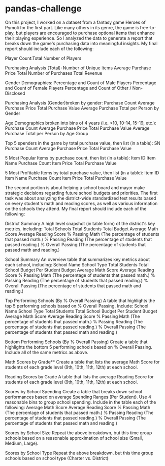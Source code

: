 # pandas-challenge
On this project, I worked on a dataset from a fantasy game Heroes of Pymoli for the first part.
Like many others in its genre, the game is free-to-play, but players are encouraged to purchase optional items that enhance their playing experience. 
So I analyzed the data to generate a report that breaks down the game's purchasing data into meaningful insights.
My final report should include each of the following:

Player Count:Total Number of Players

Purchasing Analysis (Total):
Number of Unique Items
Average Purchase Price
Total Number of Purchases
Total Revenue

Gender Demographics:
Percentage and Count of Male Players
Percentage and Count of Female Players
Percentage and Count of Other / Non-Disclosed

Purchasing Analysis (Gender)broken by gender:
Purchase Count
Average Purchase Price
Total Purchase Value
Average Purchase Total per Person by Gender

Age Demographics broken into bins of 4 years (i.e. <10, 10-14, 15-19, etc.):
Purchase Count
Average Purchase Price
Total Purchase Value
Average Purchase Total per Person by Age Group

Top 5 spenders in the game by total purchase value, then list (in a table):
SN
Purchase Count
Average Purchase Price
Total Purchase Value

5 Most Popular Items by purchase count, then list (in a table):
Item ID
Item Name
Purchase Count
Item Price
Total Purchase Value

5 Most Profitable Items by total purchase value, then list (in a table):
Item ID
Item Name
Purchase Count
Item Price
Total Purchase Value


The second portion is about helping a school board and mayor make strategic decisions regarding future school budgets and priorities.
The first task was about analyzing the district-wide standardized test results based on every student's math and reading scores, as well as various information on the schools they attend.
My final report should include each of the following:

District Summary
A high level snapshot (in table form) of the district's key metrics, including:
Total Schools
Total Students
Total Budget
Average Math Score
Average Reading Score
% Passing Math (The percentage of students that passed math.)
% Passing Reading (The percentage of students that passed reading.)
% Overall Passing (The percentage of students that passed math and reading.)


School Summary
An overview table that summarizes key metrics about each school, including:
School Name
School Type
Total Students
Total School Budget
Per Student Budget
Average Math Score
Average Reading Score
% Passing Math (The percentage of students that passed math.)
% Passing Reading (The percentage of students that passed reading.)
% Overall Passing (The percentage of students that passed math and reading.)


Top Performing Schools (By % Overall Passing)
A table that highlights the top 5 performing schools based on % Overall Passing. Include:
School Name
School Type
Total Students
Total School Budget
Per Student Budget
Average Math Score
Average Reading Score
% Passing Math (The percentage of students that passed math.)
% Passing Reading (The percentage of students that passed reading.)
% Overall Passing (The percentage of students that passed math and reading.)


Bottom Performing Schools (By % Overall Passing)
Create a table that highlights the bottom 5 performing schools based on % Overall Passing. Include all of the same metrics as above.

Math Scores by Grade**
Create a table that lists the average Math Score for students of each grade level (9th, 10th, 11th, 12th) at each school.

Reading Scores by Grade
A table that lists the average Reading Score for students of each grade level (9th, 10th, 11th, 12th) at each school.


Scores by School Spending
Create a table that breaks down school performances based on average Spending Ranges (Per Student). Use 4 reasonable bins to group school spending. Include in the table each of the following:
Average Math Score
Average Reading Score
% Passing Math (The percentage of students that passed math.)
% Passing Reading (The percentage of students that passed reading.)
% Overall Passing (The percentage of students that passed math and reading.)

Scores by School Size
Repeat the above breakdown, but this time group schools based on a reasonable approximation of school size (Small, Medium, Large).

Scores by School Type
Repeat the above breakdown, but this time group schools based on school type (Charter vs. District)
